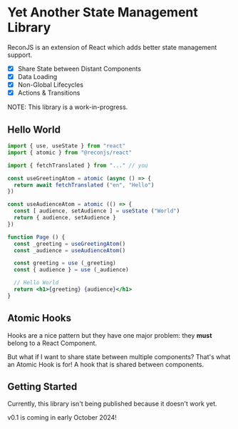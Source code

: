 # Yet Another State Management Library

ReconJS is an extension of React which adds better state management support.

- [x] Share State between Distant Components
- [x] Data Loading
- [x] Non-Global Lifecycles
- [x] Actions & Transitions

NOTE: This library is a work-in-progress.

## Hello World

```jsx
import { use, useState } from "react"
import { atomic } from "@reconjs/react"

import { fetchTranslated } from "..." // you

const useGreetingAtom = atomic (async () => {
  return await fetchTranslated ("en", "Hello")
})

const useAudienceAtom = atomic (() => {
  const [ audience, setAudience ] = useState ("World")
  return { audience, setAudience }
})

function Page () {
  const _greeting = useGreetingAtom()
  const _audience = useAudienceAtom()

  const greeting = use (_greeting)
  const { audience } = use (_audience)

  // Hello World
  return <h1>{greeting} {audience}</h1>
}
```

## Atomic Hooks

Hooks are a nice pattern but they have one major problem: they **must** belong to a React Component.

But what if I want to share state between multiple components? 
That's what an Atomic Hook is for! 
A hook that is shared between components.

## Getting Started

Currently, this library isn't being published because it doesn't work yet.

v0.1 is coming in early October 2024!
